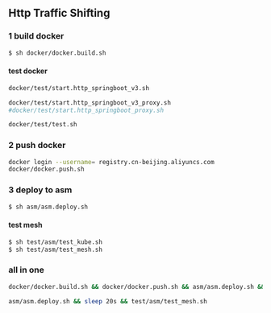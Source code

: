 ## Http Traffic Shifting

### 1 build docker
```sh
$ sh docker/docker.build.sh
```

#### test docker
```sh
docker/test/start.http_springboot_v3.sh
```

```sh
docker/test/start.http_springboot_v3_proxy.sh
#docker/test/start.http_springboot_proxy.sh 
```

```sh
docker/test/test.sh 
```

### 2 push docker
```sh
docker login --username= registry.cn-beijing.aliyuncs.com
docker/docker.push.sh
```

### 3 deploy to asm
```sh
$ sh asm/asm.deploy.sh
```

#### test mesh
```sh
$ sh test/asm/test_kube.sh
$ sh test/asm/test_mesh.sh
```

### all in one
```sh
docker/docker.build.sh && docker/docker.push.sh && asm/asm.deploy.sh && sleep 20s && test/asm/test_mesh.sh
```

```sh
asm/asm.deploy.sh && sleep 20s && test/asm/test_mesh.sh
```